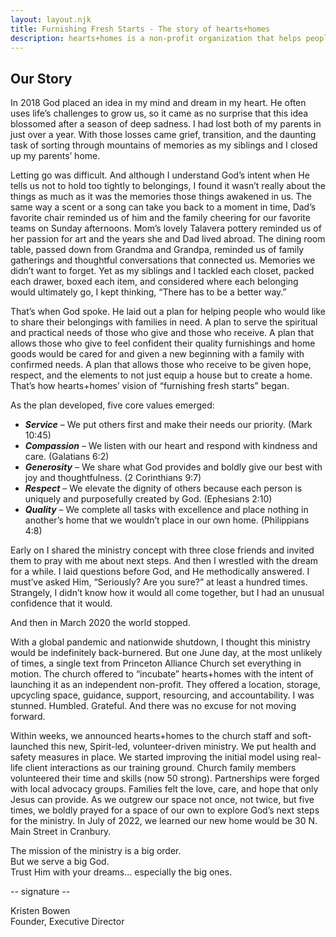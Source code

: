 ```yaml
---
layout: layout.njk
title: Furnishing Fresh Starts - The story of hearts+homes
description: hearts+homes is a non-profit organization that helps people who would like to share their belongings with families in need. The mission is to "furnish fresh starts" by serving the spiritual and practical needs of both those who give and those who receive. Read the inspiring story of how hearts+homes came to be, with underlying core values of Service, Compassion, Generosity, Respect, and Quality.
---
```


## Our Story

In 2018 God placed an idea in my mind and dream in my heart. He often uses life’s challenges to grow us, so it came as no surprise that this idea blossomed after a season of deep sadness. I had lost both of my parents in just over a year. With those losses came grief, transition, and the daunting task of sorting through mountains of memories as my siblings and I closed up my parents’ home.

Letting go was difficult. And although I understand God’s intent when He tells us not to hold too tightly to belongings, I found it wasn’t really about the things as much as it was the memories those things awakened in us. The same way a scent or a song can take you back to a moment in time, Dad’s favorite chair reminded us of him and the family cheering for our favorite teams on Sunday afternoons. Mom’s lovely Talavera pottery reminded us of her passion for art and the years she and Dad lived abroad. The dining room table, passed down from Grandma and Grandpa, reminded us of family gatherings and thoughtful conversations that connected us. Memories we didn’t want to forget. Yet as my siblings and I tackled each closet, packed each drawer, boxed each item, and considered where each belonging would ultimately go, I kept thinking, “There has to be a better way.”

That’s when God spoke. He laid out a plan for helping people who would like to share their belongings with families in need. A plan to serve the spiritual and practical needs of those who give and those who receive. A plan that allows those who give to feel confident their quality furnishings and home goods would be cared for and given a new beginning with a family with confirmed needs. A plan that allows those who receive to be given hope, respect, and the elements to not just equip a house but to create a home. That’s how hearts+homes’ vision of “furnishing fresh starts” began.

As the plan developed, five core values emerged:

- <em><b>Service</b></em> – We put others first and make their needs our priority. (Mark 10:45)
- <em><b>Compassion</b></em> – We listen with our heart and respond with kindness and care. (Galatians 6:2)
- <em><b>Generosity</b></em> – We share what God provides and boldly give our best with joy and thoughtfulness. (2 Corinthians 9:7)
- <em><b>Respect</b></em> – We elevate the dignity of others because each person is uniquely and purposefully created by God. (Ephesians 2:10)
- <em><b>Quality</b></em> – We complete all tasks with excellence and place nothing in another’s home that we wouldn’t place in our own home. (Philippians 4:8)

Early on I shared the ministry concept with three close friends and invited them to pray with me about next steps. And then I wrestled with the dream for a while. I laid questions before God, and He methodically answered. I must’ve asked Him, “Seriously? Are you sure?” at least a hundred times. Strangely, I didn’t know how it would all come together, but I had an unusual confidence that it would.

And then in March 2020 the world stopped.

With a global pandemic and nationwide shutdown, I thought this ministry would be indefinitely back-burnered. But one June day, at the most unlikely of times, a single text from Princeton Alliance Church set everything in motion. The church offered to “incubate” hearts+homes with the intent of launching it as an independent non-profit. They offered a location, storage, upcycling space, guidance, support, resourcing, and accountability. I was stunned. Humbled. Grateful. And there was no excuse for not moving forward.

Within weeks, we announced hearts+homes to the church staff and soft-launched this new, Spirit-led, volunteer-driven ministry. We put health and safety measures in place. We started improving the initial model using real-life client interactions as our training ground. Church family members volunteered their time and skills (now 50 strong). Partnerships were forged with local advocacy groups. Families felt the love, care, and hope that only Jesus can provide. As we outgrew our space not once, not twice, but five times, we boldly prayed for a space of our own to explore God’s next steps for the ministry. In July of 2022, we learned our new home would be 30 N. Main Street in Cranbury.

The mission of the ministry is a big order.  
But we serve a big God.  
Trust Him with your dreams... especially the big ones.


-- signature --

Kristen Bowen  
Founder, Executive Director
